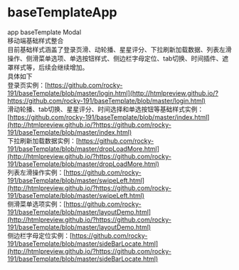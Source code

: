 # baseTemplateApp
app baseTemplate Modal  
移动端基础样式整合  
目前基础样式涵盖了登录页滑、动轮播、星星评分、下拉刷新加载数据、列表左滑操作、侧滑菜单选项、单选按钮样式、侧边栏字母定位、tab切换、时间插件、遮罩样式等，后续会继续增加。  
具体如下  
登录页实例：[https://github.com/rocky-191/baseTemplate/blob/master/login.html](http://htmlpreview.github.io/?https://github.com/rocky-191/baseTemplate/blob/master/login.html)  
滑动轮播、tab切换、星星评分、时间选择和单选按钮等基础样式实例：[https://github.com/rocky-191/baseTemplate/blob/master/index.html](http://htmlpreview.github.io/?https://github.com/rocky-191/baseTemplate/blob/master/index.html)  
下拉刷新加载数据实例：[https://github.com/rocky-191/baseTemplate/blob/master/dropLoadMore.html](http://htmlpreview.github.io/?https://github.com/rocky-191/baseTemplate/blob/master/dropLoadMore.html)  
列表左滑操作实例：[https://github.com/rocky-191/baseTemplate/blob/master/swipeLeft.html](http://htmlpreview.github.io/?https://github.com/rocky-191/baseTemplate/blob/master/swipeLeft.html)  
侧滑菜单选项实例：[https://github.com/rocky-191/baseTemplate/blob/master/layoutDemo.html](http://htmlpreview.github.io/?https://github.com/rocky-191/baseTemplate/blob/master/layoutDemo.html)  
侧边栏字母定位实例：[https://github.com/rocky-191/baseTemplate/blob/master/sideBarLocate.html](http://htmlpreview.github.io/?https://github.com/rocky-191/baseTemplate/blob/master/sideBarLocate.html)